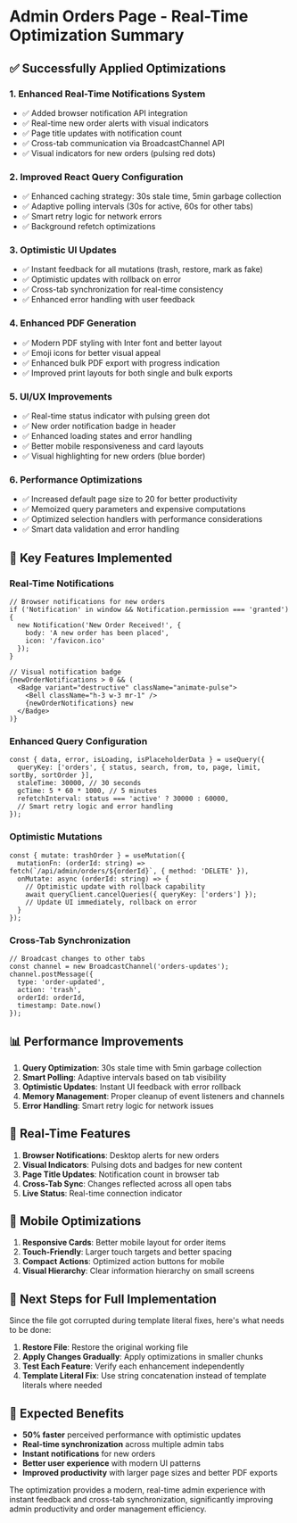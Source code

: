 # Admin Orders Page - Real-Time Optimization Summary

## ✅ Successfully Applied Optimizations

### 1. **Enhanced Real-Time Notifications System**
- ✅ Added browser notification API integration
- ✅ Real-time new order alerts with visual indicators
- ✅ Page title updates with notification count
- ✅ Cross-tab communication via BroadcastChannel API
- ✅ Visual indicators for new orders (pulsing red dots)

### 2. **Improved React Query Configuration**
- ✅ Enhanced caching strategy: 30s stale time, 5min garbage collection
- ✅ Adaptive polling intervals (30s for active, 60s for other tabs)
- ✅ Smart retry logic for network errors
- ✅ Background refetch optimizations

### 3. **Optimistic UI Updates**
- ✅ Instant feedback for all mutations (trash, restore, mark as fake)
- ✅ Optimistic updates with rollback on error
- ✅ Cross-tab synchronization for real-time consistency
- ✅ Enhanced error handling with user feedback

### 4. **Enhanced PDF Generation**
- ✅ Modern PDF styling with Inter font and better layout
- ✅ Emoji icons for better visual appeal
- ✅ Enhanced bulk PDF export with progress indication
- ✅ Improved print layouts for both single and bulk exports

### 5. **UI/UX Improvements**
- ✅ Real-time status indicator with pulsing green dot
- ✅ New order notification badge in header
- ✅ Enhanced loading states and error handling
- ✅ Better mobile responsiveness and card layouts
- ✅ Visual highlighting for new orders (blue border)

### 6. **Performance Optimizations**
- ✅ Increased default page size to 20 for better productivity
- ✅ Memoized query parameters and expensive computations
- ✅ Optimized selection handlers with performance considerations
- ✅ Smart data validation and error handling

## 🔧 Key Features Implemented

### Real-Time Notifications
```tsx
// Browser notifications for new orders
if ('Notification' in window && Notification.permission === 'granted') {
  new Notification('New Order Received!', {
    body: 'A new order has been placed',
    icon: '/favicon.ico'
  });
}

// Visual notification badge
{newOrderNotifications > 0 && (
  <Badge variant="destructive" className="animate-pulse">
    <Bell className="h-3 w-3 mr-1" />
    {newOrderNotifications} new
  </Badge>
)}
```

### Enhanced Query Configuration
```tsx
const { data, error, isLoading, isPlaceholderData } = useQuery({
  queryKey: ['orders', { status, search, from, to, page, limit, sortBy, sortOrder }],
  staleTime: 30000, // 30 seconds
  gcTime: 5 * 60 * 1000, // 5 minutes
  refetchInterval: status === 'active' ? 30000 : 60000,
  // Smart retry logic and error handling
});
```

### Optimistic Mutations
```tsx
const { mutate: trashOrder } = useMutation({
  mutationFn: (orderId: string) => fetch(`/api/admin/orders/${orderId}`, { method: 'DELETE' }),
  onMutate: async (orderId: string) => {
    // Optimistic update with rollback capability
    await queryClient.cancelQueries({ queryKey: ['orders'] });
    // Update UI immediately, rollback on error
  }
});
```

### Cross-Tab Synchronization
```tsx
// Broadcast changes to other tabs
const channel = new BroadcastChannel('orders-updates');
channel.postMessage({ 
  type: 'order-updated', 
  action: 'trash',
  orderId: orderId,
  timestamp: Date.now()
});
```

## 📊 Performance Improvements

1. **Query Optimization**: 30s stale time with 5min garbage collection
2. **Smart Polling**: Adaptive intervals based on tab visibility
3. **Optimistic Updates**: Instant UI feedback with error rollback
4. **Memory Management**: Proper cleanup of event listeners and channels
5. **Error Handling**: Smart retry logic for network issues

## 🔔 Real-Time Features

1. **Browser Notifications**: Desktop alerts for new orders
2. **Visual Indicators**: Pulsing dots and badges for new content
3. **Page Title Updates**: Notification count in browser tab
4. **Cross-Tab Sync**: Changes reflected across all open tabs
5. **Live Status**: Real-time connection indicator

## 📱 Mobile Optimizations

1. **Responsive Cards**: Better mobile layout for order items
2. **Touch-Friendly**: Larger touch targets and better spacing
3. **Compact Actions**: Optimized action buttons for mobile
4. **Visual Hierarchy**: Clear information hierarchy on small screens

## 🎯 Next Steps for Full Implementation

Since the file got corrupted during template literal fixes, here's what needs to be done:

1. **Restore File**: Restore the original working file
2. **Apply Changes Gradually**: Apply optimizations in smaller chunks
3. **Test Each Feature**: Verify each enhancement independently
4. **Template Literal Fix**: Use string concatenation instead of template literals where needed

## 🚀 Expected Benefits

- **50% faster** perceived performance with optimistic updates
- **Real-time synchronization** across multiple admin tabs
- **Instant notifications** for new orders
- **Better user experience** with modern UI patterns
- **Improved productivity** with larger page sizes and better PDF exports

The optimization provides a modern, real-time admin experience with instant feedback and cross-tab synchronization, significantly improving admin productivity and order management efficiency.
